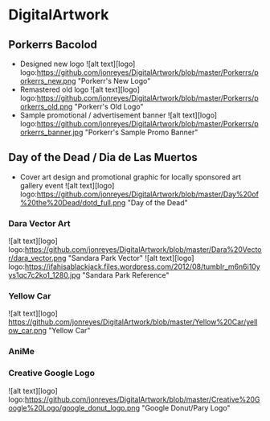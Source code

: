 # DigitalArtwork

## Porkerrs Bacolod
* Designed new logo
![alt text][logo]
logo:https://github.com/jonreyes/DigitalArtwork/blob/master/Porkerrs/porkerrs_new.png "Porkerr's New Logo"
* Remastered old logo
![alt text][logo]
logo:https://github.com/jonreyes/DigitalArtwork/blob/master/Porkerrs/porkerrs_old.png "Porkerr's Old Logo"
* Sample promotional / advertisement banner
![alt text][logo]
logo:https://github.com/jonreyes/DigitalArtwork/blob/master/Porkerrs/porkerrs_banner.jpg "Porkerr's Sample Promo Banner"

## Day of the Dead / Dia de Las Muertos
* Cover art design and promotional graphic for locally sponsored art gallery event
![alt text][logo]
logo:https://github.com/jonreyes/DigitalArtwork/blob/master/Day%20of%20the%20Dead/dotd_full.png "Day of the Dead"

### Dara Vector Art
![alt text][logo]
logo:https://github.com/jonreyes/DigitalArtwork/blob/master/Dara%20Vector/dara_vector.png "Sandara Park Vector"
![alt text][logo]
logo:https://ifahisablackjack.files.wordpress.com/2012/08/tumblr_m6n6i10yys1qc7c2ko1_1280.jpg "Sandara Park Reference"
### Yellow Car
![alt text][logo]
https://github.com/jonreyes/DigitalArtwork/blob/master/Yellow%20Car/yellow_car.png "Yellow Car"
### AniMe
### Creative Google Logo
![alt text][logo]
logo:https://github.com/jonreyes/DigitalArtwork/blob/master/Creative%20Google%20Logo/google_donut_logo.png "Google Donut/Pary Logo"


